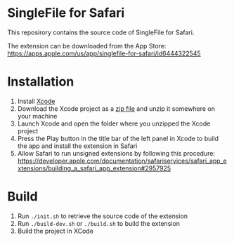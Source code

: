 # SingleFile for Safari

This reposirory contains the source code of SingleFile for Safari.

The extension can be downloaded from the App Store: https://apps.apple.com/us/app/singlefile-for-safari/id6444322545

# Installation

1. Install [Xcode](https://apps.apple.com/us/app/xcode/id497799835?mt=12)
2. Download the Xcode project as a [zip file](https://github.com/gildas-lormeau/SingleFile-Safari/archive/refs/heads/main.zip) and unzip it somewhere on your machine
3. Launch Xcode and open the folder where you unzipped the Xcode project
4. Press the Play button in the title bar of the left panel in Xcode to build the app and install the extension in Safari
5. Allow Safari to run unsigned extensions by following this procedure: https://developer.apple.com/documentation/safariservices/safari_app_extensions/building_a_safari_app_extension#2957925

# Build

1. Run `./init.sh` to retrieve the source code of the extension
2. Run `./build-dev.sh` or `./build.sh` to build the extension
3. Build the project in XCode
